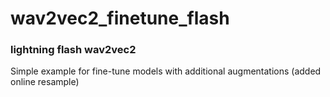 # wav2vec2_finetune_flash

### lightning flash wav2vec2 

Simple example for fine-tune models with additional augmentations (added online resample)
